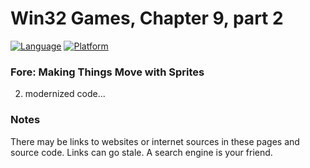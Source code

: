 # Win32 Games, Chapter 9, part 2
[![Language](https://img.shields.io/badge/Language%20-C++-blue.svg)](https://github.com/GeorgePimpleton/Win32-games/)
[![Platform](https://img.shields.io/badge/Platform%20-Win32-blue.svg)](https://github.com/GeorgePimpleton/Win32-games/)

### Fore: Making Things Move with Sprites
2. modernized code...

### Notes
There may be links to websites or internet sources in these pages and source code. Links can go stale. A search engine is your friend.
